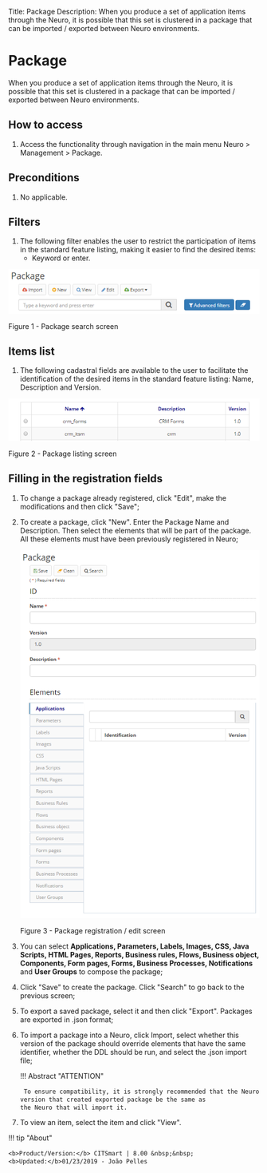Title: Package
Description: When you produce a set of application items through the Neuro, it is possible that this set is clustered in a package that can be imported / exported between Neuro environments.  
# Package  

When you produce a set of application items through the Neuro, it is possible that this set is clustered in a package that can be imported / exported between Neuro environments.  

## How to access

1. Access the functionality through navigation in the main menu Neuro > Management > Package.  

## Preconditions 

1. No applicable.  

## Filters 

1. The following filter enables the user to restrict the participation of items in the standard feature listing, making it easier to find the desired items:  
     * Keyword or enter.  

![Screenshot](images/Package-Search.png)

Figure 1 - Package search screen  

## Items list 

1. The following cadastral fields are available to the user to facilitate the identification of the desired items in the standard feature listing: Name, Description and Version.  

![Screenshot](images/Package-listing.png)

Figure 2 - Package listing screen  

## Filling in the registration fields

1. To change a package already registered, click "Edit", make the modifications and then click "Save";  
2. To create a package, click "New". Enter the Package Name and Description. Then select the elements that will be part of the package. All these elements must have been previously registered in Neuro;  

    ![Screenshot](images/Package-Registration.png) 
    
    Figure 3 - Package registration / edit screen  

3. You can select **Applications, Parameters, Labels, Images, CSS, Java Scripts, HTML Pages,  Reports, Business rules, Flows, Business object, Components, Form pages, Forms, Business Processes, Notifications** and **User Groups** to compose the package;  
4. Click "Save" to create the package. Click "Search" to go back to the previous screen;  
5. To export a saved package, select it and then click "Export". Packages are exported in .json format;  
6. To import a package into a Neuro, click Import, select whether this version of the package should override elements that have the same identifier, whether the DDL should be run, and select the .json import file;  

    !!! Abstract "ATTENTION"  

        To ensure compatibility, it is strongly recommended that the Neuro version that created exported package be the same as                 the Neuro that will import it.  

7. To view an item, select the item and click "View".  


!!! tip "About"

    <b>Product/Version:</b> CITSmart | 8.00 &nbsp;&nbsp;
    <b>Updated:</b>01/23/2019 - João Pelles  
